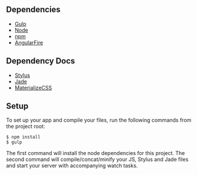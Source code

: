 ## Dependencies

- [Gulp](http://gulpjs.com/)
- [Node](https://nodejs.org/en/)
- [npm](https://www.npmjs.com/)
- [AngularFire](https://www.firebase.com/docs/web/libraries/angular/guide/)

## Dependency Docs

- [Stylus](http://stylus-lang.com/docs/media.html)
- [Jade](http://jade-lang.com/)
- [MaterializeCSS](http://materializecss.com/)

## Setup

To set up your app and compile your files, run the following commands from the project root:

```
$ npm install
$ gulp
```

The first command will install the node dependencies for this project. The second command will compile/concat/minify your JS, Stylus and Jade files and start your server with accompanying watch tasks.
